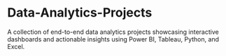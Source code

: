 # Data-Analytics-Projects
A collection of end-to-end data analytics projects showcasing interactive dashboards and actionable insights using Power BI, Tableau, Python, and Excel.
